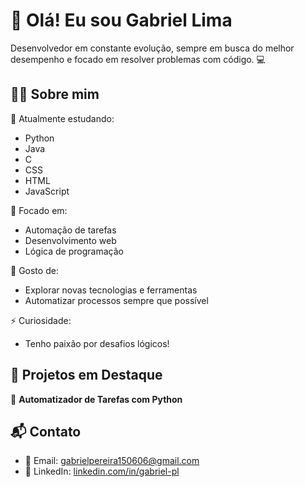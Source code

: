 # 👋 Olá! Eu sou Gabriel Lima

Desenvolvedor em constante evolução, sempre em busca do melhor desempenho e focado em resolver problemas com código. 💻

## 👨‍💻 Sobre mim

🎯 Atualmente estudando:
- Python
- Java
- C
- CSS
- HTML
- JavaScript

🚀 Focado em:
- Automação de tarefas
- Desenvolvimento web
- Lógica de programação

🔧 Gosto de:
- Explorar novas tecnologias e ferramentas
- Automatizar processos sempre que possível

⚡ Curiosidade:
- Tenho paixão por desafios lógicos!

## 🧪 Projetos em Destaque

🔧 **Automatizador de Tarefas com Python**

## 📬 Contato

- 📧 Email: [gabrielpereira150606@gmail.com](mailto:gabrielpereira150606@gmail.com)  
- 💼 LinkedIn: [linkedin.com/in/gabriel-pl](https://www.linkedin.com/in/gabriel-pl)
